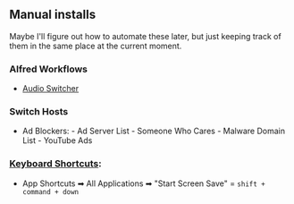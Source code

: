 ## Manual installs

Maybe I'll figure out how to automate these later, but just keeping track of them in the same place at the current moment.

### Alfred Workflows
- [Audio Switcher](https://github.com/beet/alfred_audio_switcher)

### Switch Hosts
- Ad Blockers:
		- Ad Server List
		- Someone Who Cares
		- Malware Domain List
		- YouTube Ads

### [Keyboard Shortcuts][shortcuts]:
- App Shortcuts ➡ All Applications ➡ "Start Screen Save" = `shift + command + down`

[shortcuts]:https://github.com/tbalthazar-archives/dotfiles-mac